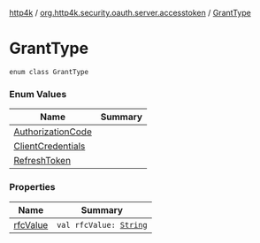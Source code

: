 [http4k](../../index.md) / [org.http4k.security.oauth.server.accesstoken](../index.md) / [GrantType](./index.md)

# GrantType

`enum class GrantType`

### Enum Values

| Name | Summary |
|---|---|
| [AuthorizationCode](-authorization-code.md) |  |
| [ClientCredentials](-client-credentials.md) |  |
| [RefreshToken](-refresh-token.md) |  |

### Properties

| Name | Summary |
|---|---|
| [rfcValue](rfc-value.md) | `val rfcValue: `[`String`](https://kotlinlang.org/api/latest/jvm/stdlib/kotlin/-string/index.html) |
